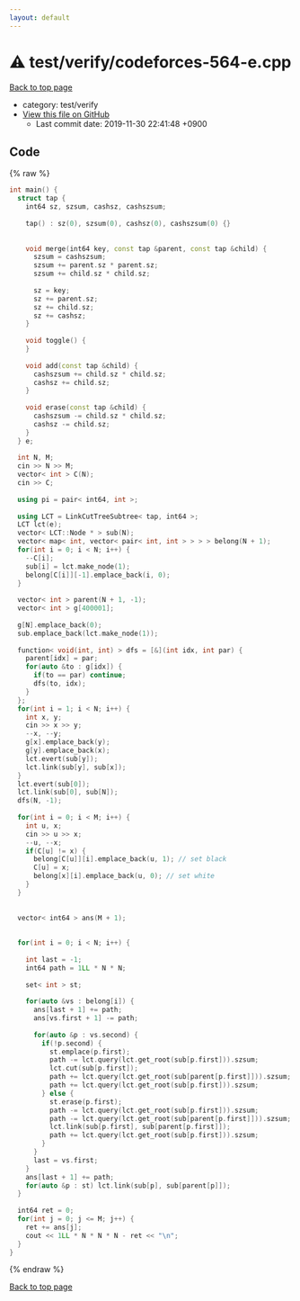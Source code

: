 ```yaml
---
layout: default
---
```


<!-- mathjax config similar to math.stackexchange -->
<script type="text/javascript" async
  src="https://cdnjs.cloudflare.com/ajax/libs/mathjax/2.7.5/MathJax.js?config=TeX-MML-AM_CHTML">
</script>
<script type="text/x-mathjax-config">
  MathJax.Hub.Config({
    TeX: { equationNumbers: { autoNumber: "AMS" }},
    tex2jax: {
      inlineMath: [ ['$','$'] ],
      processEscapes: true
    },
    "HTML-CSS": { matchFontHeight: false },
    displayAlign: "left",
    displayIndent: "2em"
  });
</script>

<script type="text/javascript" src="https://cdnjs.cloudflare.com/ajax/libs/jquery/3.4.1/jquery.min.js"></script>
<script src="https://cdn.jsdelivr.net/npm/jquery-balloon-js@1.1.2/jquery.balloon.min.js" integrity="sha256-ZEYs9VrgAeNuPvs15E39OsyOJaIkXEEt10fzxJ20+2I=" crossorigin="anonymous"></script>
<script type="text/javascript" src="../../../assets/js/copy-button.js"></script>
<link rel="stylesheet" href="../../../assets/css/copy-button.css" />


# :warning: test/verify/codeforces-564-e.cpp
<a href="../../../index.html">Back to top page</a>

* category: test/verify
* <a href="{{ site.github.repository_url }}/blob/master/test/verify/codeforces-564-e.cpp">View this file on GitHub</a>
    - Last commit date: 2019-11-30 22:41:48 +0900




## Code
{% raw %}
```cpp
int main() {
  struct tap {
    int64 sz, szsum, cashsz, cashszsum;
 
    tap() : sz(0), szsum(0), cashsz(0), cashszsum(0) {}
 
 
    void merge(int64 key, const tap &parent, const tap &child) {
      szsum = cashszsum;
      szsum += parent.sz * parent.sz;
      szsum += child.sz * child.sz;
 
      sz = key;
      sz += parent.sz;
      sz += child.sz;
      sz += cashsz;
    }
 
    void toggle() {
    }
 
    void add(const tap &child) {
      cashszsum += child.sz * child.sz;
      cashsz += child.sz;
    }
 
    void erase(const tap &child) {
      cashszsum -= child.sz * child.sz;
      cashsz -= child.sz;
    }
  } e;
 
  int N, M;
  cin >> N >> M;
  vector< int > C(N);
  cin >> C;
 
  using pi = pair< int64, int >;
 
  using LCT = LinkCutTreeSubtree< tap, int64 >;
  LCT lct(e);
  vector< LCT::Node * > sub(N);
  vector< map< int, vector< pair< int, int > > > > belong(N + 1);
  for(int i = 0; i < N; i++) {
    --C[i];
    sub[i] = lct.make_node(1);
    belong[C[i]][-1].emplace_back(i, 0);
  }
 
  vector< int > parent(N + 1, -1);
  vector< int > g[400001];
 
  g[N].emplace_back(0);
  sub.emplace_back(lct.make_node(1));
 
  function< void(int, int) > dfs = [&](int idx, int par) {
    parent[idx] = par;
    for(auto &to : g[idx]) {
      if(to == par) continue;
      dfs(to, idx);
    }
  };
  for(int i = 1; i < N; i++) {
    int x, y;
    cin >> x >> y;
    --x, --y;
    g[x].emplace_back(y);
    g[y].emplace_back(x);
    lct.evert(sub[y]);
    lct.link(sub[y], sub[x]);
  }
  lct.evert(sub[0]);
  lct.link(sub[0], sub[N]);
  dfs(N, -1);
 
  for(int i = 0; i < M; i++) {
    int u, x;
    cin >> u >> x;
    --u, --x;
    if(C[u] != x) {
      belong[C[u]][i].emplace_back(u, 1); // set black
      C[u] = x;
      belong[x][i].emplace_back(u, 0); // set white
    }
  }
 
 
  vector< int64 > ans(M + 1);
 
 
  for(int i = 0; i < N; i++) {
 
    int last = -1;
    int64 path = 1LL * N * N;
 
    set< int > st;
 
    for(auto &vs : belong[i]) {
      ans[last + 1] += path;
      ans[vs.first + 1] -= path;
 
      for(auto &p : vs.second) {
        if(!p.second) {
          st.emplace(p.first);
          path -= lct.query(lct.get_root(sub[p.first])).szsum;
          lct.cut(sub[p.first]);
          path += lct.query(lct.get_root(sub[parent[p.first]])).szsum;
          path += lct.query(lct.get_root(sub[p.first])).szsum;
        } else {
          st.erase(p.first);
          path -= lct.query(lct.get_root(sub[p.first])).szsum;
          path -= lct.query(lct.get_root(sub[parent[p.first]])).szsum;
          lct.link(sub[p.first], sub[parent[p.first]]);
          path += lct.query(lct.get_root(sub[p.first])).szsum;
        }
      }
      last = vs.first;
    }
    ans[last + 1] += path;
    for(auto &p : st) lct.link(sub[p], sub[parent[p]]);
  }
 
  int64 ret = 0;
  for(int j = 0; j <= M; j++) {
    ret += ans[j];
    cout << 1LL * N * N * N - ret << "\n";
  }
}

```
{% endraw %}

<a href="../../../index.html">Back to top page</a>

